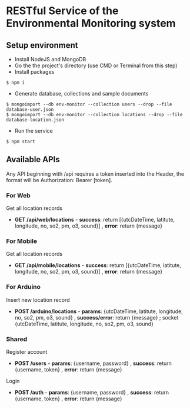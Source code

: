# RESTful Service of the Environmental Monitoring system

## Setup environment

-   Install NodeJS and MongoDB
-   Go the the project's directory (use CMD or Terminal from this step)
-   Install packages
```
$ npm i
```
-   Generate database, collections and sample documents
```
$ mongoimport --db env-monitor --collection users --drop --file database-user.json
$ mongoimport --db env-monitor --collection locations --drop --file database-location.json
```
-   Run the service
```
$ npm start
```

## Available APIs

Any API beginning with /api requires a token inserted into the Header, the format will be Authorization: Bearer [token].

### For Web

Get all location records
-   **GET /api/web/locations** - **success**: return [{utcDateTime, latitute, longitude, no, so2, pm, o3, sound}] , **error**: return {message}

### For Mobile

Get all location records
-   **GET /api/mobile/locations** - **success**: return [{utcDateTime, latitute, longitude, no, so2, pm, o3, sound}] , **error**: return {message}

### For Arduino

Insert new location record
-   **POST /arduino/locations** - **params**: {utcDateTime, latitute, longitude, no, so2, pm, o3, sound} , 
**success/error**: return {message} ; socket {utcDateTime, latitute, longitude, no, so2, pm, o3, sound}

### Shared

Register account
-   **POST /users** - **params**: {username, password} , **success**: return {username, token} , **error**: return {message}

Login
-   **POST /auth** - **params**: {username, password} , **success**: return {username, token} , **error**: return {message}